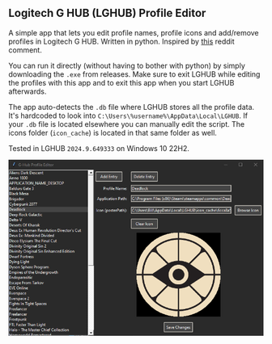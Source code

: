 Logitech G HUB (LGHUB) Profile Editor
---
A simple app that lets you edit profile names, profile icons and add/remove profiles in Logitech G HUB. Written in python. Inspired by [this](https://www.reddit.com/r/LogitechG/comments/jwiddw/g_hub_renaming_profiles/k8t1s6c/
) reddit comment.

You can run it directly (without having to bother with python) by simply downloading the `.exe` from releases.
Make sure to exit LGHUB while editing the profiles with this app and to exit this app when you start LGHUB afterwards.

The app auto-detects the `.db` file where LGHUB stores all the profile data. It's hardcoded to look into `C:\Users\%username%\AppData\Local\LGHUB`. If your `.db` file is located elsewhere you can manually edit the script. The icons folder (`icon_cache`) is located in that same folder as well.

Tested in LGHUB `2024.9.649333` on Windows 10 22H2.

![screenshot](https://github.com/homelab-00/LGHUB-Profile-Editor/blob/main/screenshots/screenshot_1.png?raw=true)
